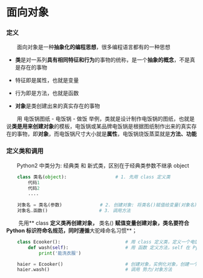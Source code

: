 # 面向对象
### 定义
&emsp;&emsp;面向对象是一种**抽象化的编程思想**，很多编程语言都有的一种思想
*  **类**是对一系列**具有相同特征和行为**的事物的统称，是一个**抽象的概念**，不是真是存在的事物
  *  特征即是属性，也就是变量
  *  行为即是方法，也就是函数
  
  
* **对象**是类创建出来的真实存在的事物

&emsp;&emsp;用 电饭锅图纸 - 电饭锅 - 做饭 举例，类就是设计制作电饭锅的图纸，也就是说**类是用来创建对象**的模板，电饭锅或某品牌电饭锅是根据图纸制作出来的真实存在的事物，即**对象**，而电饭锅尺寸大小就是**属性**，电饭锅烧饭蒸菜就是**方法、功能**

  
### 定义类和调用
&emsp;&emsp;Python2 中类分为: 经典类 和 新式类，区别在于经典类参数不继承 object

```python
    class 类名(object):                  # 1. 先用 class 定义类
        代码1
        代码2
        ....
        
    对象名 = 类名(参数)              # 2. 创建对象: 将类名()赋值给变量(对象名)进行实例化
    对象名.函数()                   # 3. 调用方法

```
&emsp;&emsp; 先用** class **定义类再创建对象，** 类名() **赋值变量创建对象，类名要符合 Python 标识符命名规范，同时遵循**大驼峰命名习惯**；


```python
    class Ecooker():                        # 用 class 定义类，定义一个电饭锅这个类
        def wash(self):                     # 用 函数 定义方法，self 在 Python中解释器会自动补充
            print('能洗衣服')

    haier = Ecooker()                       # 创建对象，实例化对象，创建一个海尔电饭锅
    haier.wash()                            # 调用 势力/对象方法

```





